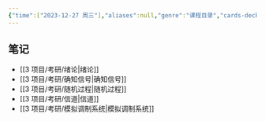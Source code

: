 ```yaml
---
{"time":["2023-12-27 周三"],"aliases":null,"genre":"课程目录","cards-deck":null,"tags":["考研/专业课"],"key":"课程","dg-publish":true,"permalink":"/3 项目/考研/通信原理/","dgPassFrontmatter":true,"noteIcon":"","created":"2023-12-27T19:10:38.260+08:00","updated":"2023-12-30T18:16:48.000+08:00"}
---
```


## 笔记

- [[3 项目/考研/绪论\|绪论]]
- [[3 项目/考研/确知信号\|确知信号]]
- [[3 项目/考研/随机过程\|随机过程]]
- [[3 项目/考研/信道\|信道]]
- [[3 项目/考研/模拟调制系统\|模拟调制系统]]